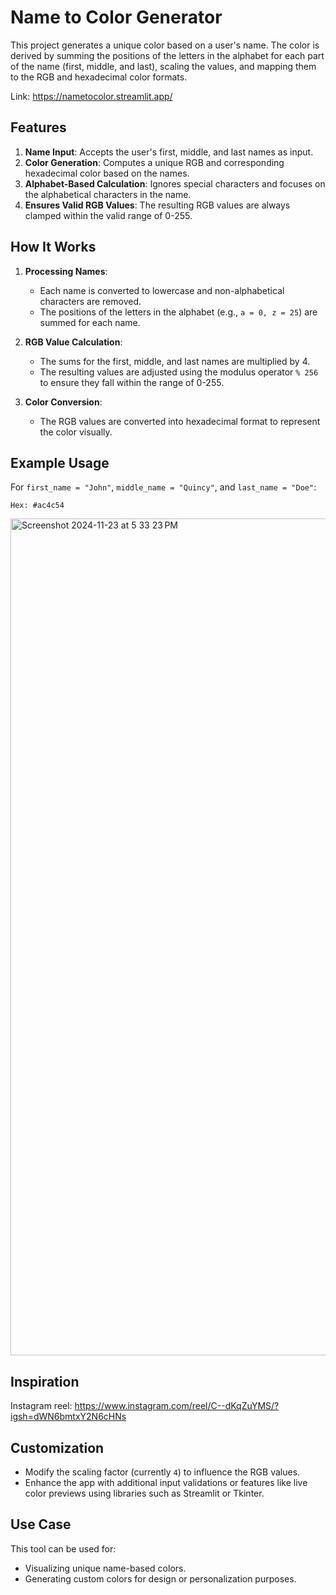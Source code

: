 # Name to Color Generator

This project generates a unique color based on a user's name. The color is derived by summing the positions of the letters in the alphabet for each part of the name (first, middle, and last), scaling the values, and mapping them to the RGB and hexadecimal color formats.

Link: https://nametocolor.streamlit.app/

## Features
1. **Name Input**: Accepts the user's first, middle, and last names as input.
2. **Color Generation**: Computes a unique RGB and corresponding hexadecimal color based on the names.
3. **Alphabet-Based Calculation**: Ignores special characters and focuses on the alphabetical characters in the name.
4. **Ensures Valid RGB Values**: The resulting RGB values are always clamped within the valid range of 0-255.

## How It Works
1. **Processing Names**:
   - Each name is converted to lowercase and non-alphabetical characters are removed.
   - The positions of the letters in the alphabet (e.g., `a = 0, z = 25`) are summed for each name.

2. **RGB Value Calculation**:
   - The sums for the first, middle, and last names are multiplied by 4.
   - The resulting values are adjusted using the modulus operator `% 256` to ensure they fall within the range of 0-255.

3. **Color Conversion**:
   - The RGB values are converted into hexadecimal format to represent the color visually.

## Example Usage

For `first_name = "John"`, `middle_name = "Quincy"`, and `last_name = "Doe"`:
```
Hex: #ac4c54
```
<img width="1339" alt="Screenshot 2024-11-23 at 5 33 23 PM" src="https://github.com/user-attachments/assets/d249b5fb-655d-4356-9dde-6767cec2497c">

## Inspiration
Instagram reel: https://www.instagram.com/reel/C--dKqZuYMS/?igsh=dWN6bmtxY2N6cHNs

## Customization
- Modify the scaling factor (currently `4`) to influence the RGB values.
- Enhance the app with additional input validations or features like live color previews using libraries such as Streamlit or Tkinter.

## Use Case
This tool can be used for:
- Visualizing unique name-based colors.
- Generating custom colors for design or personalization purposes.
